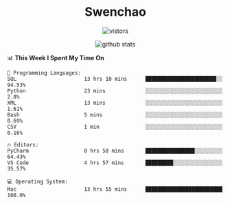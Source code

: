 <h1 align="center">Swenchao</h3>

<p align="center">
  <img src="https://visitor-badge.glitch.me/badge?page_id=Swenchao" alt="vistors" />
</p>

<p align="center">
  <img src="https://github-readme-stats.vercel.app/api?username=Swenchao&count_private=true&show_icons=true&theme=vue-dark&hide_title=true" alt="github stats" />
</p>

<!--START_SECTION:waka-->
📊 **This Week I Spent My Time On** 

```text
💬 Programming Languages: 
SQL                      13 hrs 10 mins      ███████████████████████░░   94.53% 
Python                   23 mins             ░░░░░░░░░░░░░░░░░░░░░░░░░   2.8% 
XML                      13 mins             ░░░░░░░░░░░░░░░░░░░░░░░░░   1.61% 
Bash                     5 mins              ░░░░░░░░░░░░░░░░░░░░░░░░░   0.69% 
CSV                      1 min               ░░░░░░░░░░░░░░░░░░░░░░░░░   0.16%

🔥 Editors: 
PyCharm                  8 hrs 58 mins       ████████████████░░░░░░░░░   64.43% 
VS Code                  4 hrs 57 mins       █████████░░░░░░░░░░░░░░░░   35.57%

💻 Operating System: 
Mac                      13 hrs 55 mins      █████████████████████████   100.0%

```


<!--END_SECTION:waka-->
